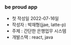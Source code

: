 ### be proud app
- 첫 작성일 2022-07-16일
- 작성자 : 박재형(jjae, latte-p)
- 주제 : 간단한 은행업무 시스템
- 개발스택 : react, java
